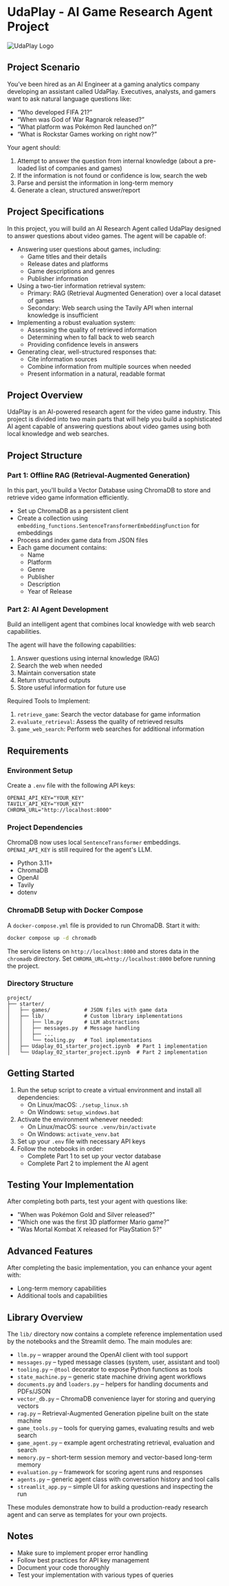 # UdaPlay - AI Game Research Agent Project

![UdaPlay Logo](logo.png)

## Project Scenario

You’ve been hired as an AI Engineer at a gaming analytics company developing an assistant called UdaPlay. Executives, analysts, and gamers want to ask natural language questions like:

- “Who developed FIFA 21?”
- “When was God of War Ragnarok released?”
- “What platform was Pokémon Red launched on?”
- “What is Rockstar Games working on right now?”

Your agent should:

1. Attempt to answer the question from internal knowledge (about a pre-loaded list of companies and games)
2. If the information is not found or confidence is low, search the web
3. Parse and persist the information in long-term memory
4. Generate a clean, structured answer/report

## Project Specifications

In this project, you will build an AI Research Agent called UdaPlay designed to answer questions about video games. The agent will be capable of:

- Answering user questions about games, including:
  - Game titles and their details
  - Release dates and platforms
  - Game descriptions and genres
  - Publisher information
- Using a two-tier information retrieval system:
  - Primary: RAG (Retrieval Augmented Generation) over a local dataset of games
  - Secondary: Web search using the Tavily API when internal knowledge is insufficient
- Implementing a robust evaluation system:
  - Assessing the quality of retrieved information
  - Determining when to fall back to web search
  - Providing confidence levels in answers
- Generating clear, well-structured responses that:
  - Cite information sources
  - Combine information from multiple sources when needed
  - Present information in a natural, readable format

## Project Overview
UdaPlay is an AI-powered research agent for the video game industry. This project is divided into two main parts that will help you build a sophisticated AI agent capable of answering questions about video games using both local knowledge and web searches.

## Project Structure

### Part 1: Offline RAG (Retrieval-Augmented Generation)
In this part, you'll build a Vector Database using ChromaDB to store and retrieve video game information efficiently.

 - Set up ChromaDB as a persistent client
 - Create a collection using `embedding_functions.SentenceTransformerEmbeddingFunction` for embeddings
- Process and index game data from JSON files
- Each game document contains:
  - Name
  - Platform
  - Genre
  - Publisher
  - Description
  - Year of Release

### Part 2: AI Agent Development
Build an intelligent agent that combines local knowledge with web search capabilities.

The agent will have the following capabilities:
1. Answer questions using internal knowledge (RAG)
2. Search the web when needed
3. Maintain conversation state
4. Return structured outputs
5. Store useful information for future use

Required Tools to Implement:
1. `retrieve_game`: Search the vector database for game information
2. `evaluate_retrieval`: Assess the quality of retrieved results
3. `game_web_search`: Perform web searches for additional information

## Requirements

### Environment Setup
Create a `.env` file with the following API keys:
```
OPENAI_API_KEY="YOUR_KEY"
TAVILY_API_KEY="YOUR_KEY"
CHROMA_URL="http://localhost:8000"
```
### Project Dependencies
ChromaDB now uses local `SentenceTransformer` embeddings. `OPENAI_API_KEY` is still required for the agent's LLM.
- Python 3.11+
- ChromaDB
- OpenAI
- Tavily
- dotenv

### ChromaDB Setup with Docker Compose
A `docker-compose.yml` file is provided to run ChromaDB. Start it with:

```bash
docker compose up -d chromadb
```

The service listens on `http://localhost:8000` and stores data in the `chromadb` directory. Set `CHROMA_URL=http://localhost:8000` before running the project.

### Directory Structure
```
project/
├── starter/
│   ├── games/           # JSON files with game data
│   ├── lib/             # Custom library implementations
│   │   ├── llm.py       # LLM abstractions
│   │   ├── messages.py  # Message handling
│   │   ├── ...
│   │   └── tooling.py   # Tool implementations
│   ├── Udaplay_01_starter_project.ipynb  # Part 1 implementation
│   └── Udaplay_02_starter_project.ipynb  # Part 2 implementation
```

## Getting Started

1. Run the setup script to create a virtual environment and install all
   dependencies:
   - On Linux/macOS: `./setup_linux.sh`
   - On Windows: `setup_windows.bat`
2. Activate the environment whenever needed:
   - On Linux/macOS: `source .venv/bin/activate`
   - On Windows: `activate_venv.bat`
3. Set up your `.env` file with necessary API keys
4. Follow the notebooks in order:
   - Complete Part 1 to set up your vector database
   - Complete Part 2 to implement the AI agent

## Testing Your Implementation

After completing both parts, test your agent with questions like:
- "When was Pokémon Gold and Silver released?"
- "Which one was the first 3D platformer Mario game?"
- "Was Mortal Kombat X released for PlayStation 5?"

## Advanced Features

After completing the basic implementation, you can enhance your agent with:
- Long-term memory capabilities
- Additional tools and capabilities

## Library Overview

The `lib/` directory now contains a complete reference implementation used by
the notebooks and the Streamlit demo. The main modules are:

- `llm.py` – wrapper around the OpenAI client with tool support
- `messages.py` – typed message classes (system, user, assistant and tool)
- `tooling.py` – `@tool` decorator to expose Python functions as tools
- `state_machine.py` – generic state machine driving agent workflows
- `documents.py` and `loaders.py` – helpers for handling documents and PDFs/JSON
- `vector_db.py` – ChromaDB convenience layer for storing and querying vectors
- `rag.py` – Retrieval-Augmented Generation pipeline built on the state machine
- `game_tools.py` – tools for querying games, evaluating results and web search
- `game_agent.py` – example agent orchestrating retrieval, evaluation and search
- `memory.py` – short-term session memory and vector-based long-term memory
- `evaluation.py` – framework for scoring agent runs and responses
- `agents.py` – generic agent class with conversation history and tool calls
- `streamlit_app.py` – simple UI for asking questions and inspecting the run

These modules demonstrate how to build a production-ready research agent and
can serve as templates for your own projects.

## Notes
- Make sure to implement proper error handling
- Follow best practices for API key management
- Document your code thoroughly
- Test your implementation with various types of queries
